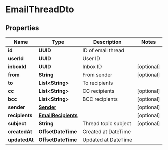 

# EmailThreadDto


## Properties

| Name | Type | Description | Notes |
|------------ | ------------- | ------------- | -------------|
|**id** | **UUID** | ID of email thread |  |
|**userId** | **UUID** | User ID |  |
|**inboxId** | **UUID** | Inbox ID |  [optional] |
|**from** | **String** | From sender |  [optional] |
|**to** | **List&lt;String&gt;** | To recipients |  |
|**cc** | **List&lt;String&gt;** | CC recipients |  [optional] |
|**bcc** | **List&lt;String&gt;** | BCC recipients |  [optional] |
|**sender** | [**Sender**](Sender) |  |  [optional] |
|**recipients** | [**EmailRecipients**](EmailRecipients) |  |  [optional] |
|**subject** | **String** | Thread topic subject |  [optional] |
|**createdAt** | **OffsetDateTime** | Created at DateTime |  |
|**updatedAt** | **OffsetDateTime** | Updated at DateTime |  |



